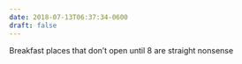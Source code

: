 ```yaml
---
date: 2018-07-13T06:37:34-0600
draft: false
---
```


Breakfast places that don’t open until 8 are straight nonsense

